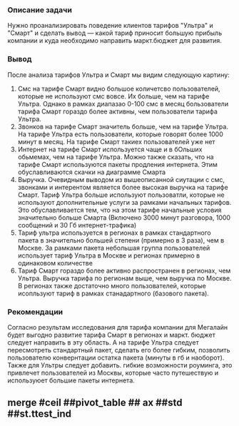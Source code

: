 
### Описание задачи

Нужно проанализировать поведение клиентов тарифов "Ультра" и "Смарт" и сделать вывод — какой тариф приносит большую прибыль компании  и куда необходимо направить маркт.бюджет для развития. 

### Вывод
После анализа тарифов Ультра и Смарт мы видим следующую картину: 

1. Смс на тарифе Смарт видно большое количетсво пользователей, которые не используют смс вовсе. Их больше, чем на тарифе Ультра. Однако в рамках диапазао 0-100 смс в месяц бользователи тарифа Смарт гораздо более активны, чем пользователи тарифа Ультра. 
2. Звонков на тарифе Смарт значитель больше, чем на тарифе Ультра. На тарифе Ультра есть пользователи, которые говорят более 1000 минут в месяц.  На тарифе Смарт такиех пользователей уже нет
3. Интернет на тарифе Смарт используется чаще и в бОльших обьмемах, чем на тарифе Ультра. Можно также сказать, что на тарифе Смарт используются пакеты продления интернета. Этим обуславливаются скачки на диаграмме Смарта
4. Выручка. Очевидным выводом из вышеописанной сиутации с смс, звонками и интерентом является более высокая выручка на тарифе Смарт. Тариф Ультра больше используют пользоватли, которые не используют дополнительные услуги за рамками начальных тарифов. Это обуславливается тем, что на этом тарифе начальные условия значительно больше Смарта (Включено 3000 минут разговора, 1000 сообщений и 30 Гб интернет-трафика)
5. Тариф ультра используется в регионах в рамках стандартного пакета в значительно большей степени (примерно в 3 раза), чем в Москве. За рамками пакета небольшая группа пользователей использует тариф Ультра в Москве и регионах примерно в одинаковом количестве
6. Тариф Смарт гораздо более активно распространен в регионах, чем Ультра. Выручка тарифа по регионам выше, чем выручка по Москве. В регионах также достаточно много пользователей, которые исопльзуют тариф в рамках станадартного (базового пакета). 

### Рекомендации 
Согласно результам исследования для тарифа компании для Мегалайн будет выгодно развитие тарифа Смарт в регионах и маркт. бюджет следует направить в эту область.
А на тарифе Ультра следует пересмотреть стандартный пакет, сделать его более гибким, позволить пользователю конвернтации остатка пакета (минуты в гб и наоборот). Также для Ультры следует добавить. гибкие возможности роуминга, это привлечет пользователей из Москвы,  которые часто путешествую и используюет большие пакеты интернета.  


## merge #ceil ##pivot_table ## ax ##std ##st.ttest_ind ##
